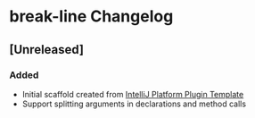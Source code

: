 <!-- Keep a Changelog guide -> https://keepachangelog.com -->

# break-line Changelog

## [Unreleased]
### Added
- Initial scaffold created from [IntelliJ Platform Plugin Template](https://github.com/JetBrains/intellij-platform-plugin-template)
- Support splitting arguments in declarations and method calls
